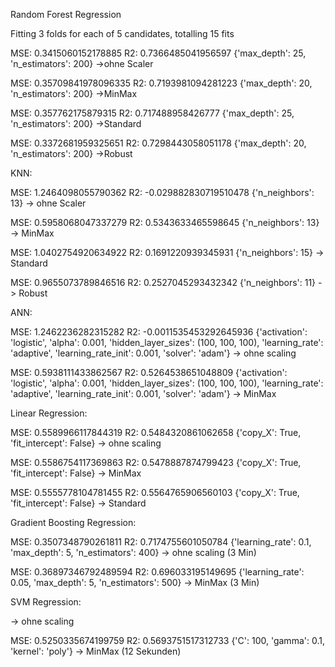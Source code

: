 Random Forest Regression

Fitting 3 folds for each of 5 candidates, totalling 15 fits

MSE:  0.3415060152178885
R2:  0.7366485041956597
{'max_depth': 25, 'n_estimators': 200}
->ohne Scaler


MSE:  0.35709841978096335
R2:  0.7193981094281223
{'max_depth': 20, 'n_estimators': 200}
->MinMax

MSE:  0.357762175879315
R2:  0.717488958426777
{'max_depth': 25, 'n_estimators': 200}
->Standard

MSE:  0.3372681959325651
R2:  0.7298443058051178
{'max_depth': 20, 'n_estimators': 200}
->Robust



KNN:


MSE:  1.2464098055790362
R2:  -0.029882830719510478
{'n_neighbors': 13}
-> ohne Scaler

MSE:  0.5958068047337279
R2:  0.5343633465598645
{'n_neighbors': 13}
-> MinMax

MSE:  1.0402754920634922
R2:  0.1691220939345931
{'n_neighbors': 15}
-> Standard

MSE:  0.9655073789846516
R2:  0.2527045293432342
{'n_neighbors': 11}
-> Robust


ANN:

MSE:  1.2462236282315282
R2:  -0.0011535453292645936
{'activation': 'logistic', 'alpha': 0.001, 'hidden_layer_sizes': (100, 100, 100), 'learning_rate': 'adaptive', 'learning_rate_init': 0.001, 'solver': 'adam'}
-> ohne scaling

MSE:  0.5938111433862567
R2:  0.5264538651048809
{'activation': 'logistic', 'alpha': 0.001, 'hidden_layer_sizes': (100, 100, 100), 'learning_rate': 'adaptive', 'learning_rate_init': 0.001, 'solver': 'adam'}
-> MinMax



Linear Regression:


MSE:  0.5589966117844319
R2:  0.5484320861062658
{'copy_X': True, 'fit_intercept': False}
-> ohne scaling

MSE:  0.5586754117369863
R2:  0.5478887874799423
{'copy_X': True, 'fit_intercept': False}
-> MinMax

MSE:  0.5555778104781455
R2:  0.5564765906560103
{'copy_X': True, 'fit_intercept': False}
-> Standard



Gradient Boosting Regression:


MSE:  0.3507348790261811
R2:  0.7174755601050784
{'learning_rate': 0.1, 'max_depth': 5, 'n_estimators': 400}
-> ohne scaling (3 Min)

MSE:  0.36897346792489594
R2:  0.696033195149695
{'learning_rate': 0.05, 'max_depth': 5, 'n_estimators': 500}
-> MinMax (3 Min)



SVM Regression:


-> ohne scaling

MSE:  0.5250335674199759
R2:  0.5693751517312733
{'C': 100, 'gamma': 0.1, 'kernel': 'poly'}
-> MinMax (12 Sekunden)